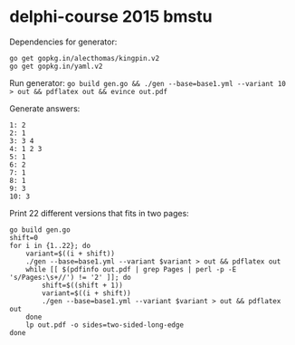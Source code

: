 # delphi-course 2015 bmstu

Dependencies for generator:
```
go get gopkg.in/alecthomas/kingpin.v2
go get gopkg.in/yaml.v2
```

Run generator:
```go build gen.go && ./gen --base=base1.yml --variant 10  > out && pdflatex out && evince out.pdf```

Generate answers:
```> go build gen.go && ./gen --base=base1.yml --variant 10 --answers
1: 2
2: 1
3: 3 4
4: 1 2 3
5: 1
6: 2
7: 1
8: 1
9: 3
10: 3
```

Print 22 different versions that fits in two pages:
```
go build gen.go
shift=0
for i in {1..22}; do
	variant=$((i + shift))
	./gen --base=base1.yml --variant $variant > out && pdflatex out
	while [[ $(pdfinfo out.pdf | grep Pages | perl -p -E 's/Pages:\s+//') != '2' ]]; do
		shift=$((shift + 1))
		variant=$((i + shift))
		./gen --base=base1.yml --variant $variant > out && pdflatex out
	done
	lp out.pdf -o sides=two-sided-long-edge
done
```